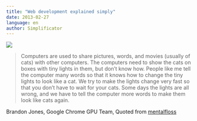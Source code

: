 ```yaml
---
title: "Web development explained simply"
date: 2013-02-27
language: en
author: Simplificator
---
```


![](/images/tumblr_mbv2y4gjow1r0nwmko1_500.gif)

> Computers are used to share pictures, words, and movies (usually of cats) with other computers. The computers need to show the cats on boxes with tiny lights in them, but don’t know how. People like me tell the computer many words so that it knows how to change the tiny lights to look like a cat. We try to make the lights change very fast so that you don’t have to wait for your cats. Some days the lights are all wrong, and we have to tell the computer more words to make them look like cats again.

Brandon Jones, Google Chrome GPU Team, Quoted from [mentalfloss](http://mentalfloss.com/article/48793/18-complicated-scientific-ideas-explained-simply)
